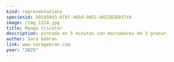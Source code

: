 ```yaml
---
kind: representations
speciesid: 501450d3-6f6f-465d-9d51-0d21826837cb
image: /img_1224.jpg
title: Mango tricolor
description: pintada en 5 minutos con marcadores de 3 grosor.
author: Sara Gebran
link: www.saragebran.com
year: "2025"
---
```

